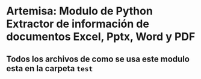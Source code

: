 # Artemisa: Modulo de Python Extractor de información de documentos Excel, Pptx, Word y PDF

## Todos los archivos de como se usa este modulo esta en la carpeta `test`
